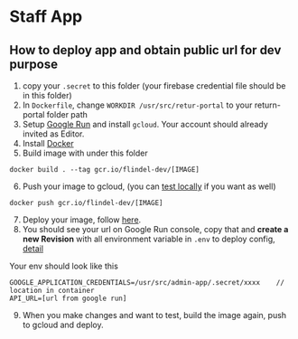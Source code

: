 # Staff App

## How to deploy app and obtain public url for dev purpose
1. copy your `.secret` to this folder (your firebase credential file should be in this folder)
2. In `Dockerfile`, change `WORKDIR /usr/src/retur-portal` to your return-portal folder path
3. Setup [Google Run](https://cloud.google.com/run/docs/setup) and install `gcloud`. Your account should already invited as Editor.
4. Install [Docker](https://docs.docker.com/install/)
5. Build image with under this folder
```
docker build . --tag gcr.io/flindel-dev/[IMAGE]
```
6. Push your image to gcloud, (you can [test locally](https://cloud.google.com/run/docs/testing/local) if you want as well)
```
docker push gcr.io/flindel-dev/[IMAGE]
```
7. Deploy your image, follow [here](https://cloud.google.com/run/docs/deploying).
8. You should see your url on Google Run console, copy that and **create a new Revision** with all environment variable in `.env` to deploy config, [detail](https://cloud.google.com/run/docs/configuring/environment-variables)

Your env should look like this
```
GOOGLE_APPLICATION_CREDENTIALS=/usr/src/admin-app/.secret/xxxx    // location in container
API_URL=[url from google run]
```

9. When you make changes and want to test, build the image again, push to gcloud and deploy.
